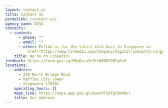 ```yaml
---
layout: contact_us
title: Contact Us
permalink: /contact-us/
agency_name: DISG
contacts:
  - content:
      - phone: ""
      - email: ""
      - other: Follow us for the latest tech buzz in Singapore <a
          href="https://www.linkedin.com/company/digital-industry-singapore/mycompany/"><u>here.</u></a>
    title: We're on LinkedIn!
feedback: https://form.gov.sg/65a0aca3e9fe66001267a0c6
locations:
  - address:
      - 250 North Bridge Road
      - Raffles City Tower
      - Singapore 179101
    operating_hours: []
    maps_link: https://maps.app.goo.gl/BuunPT58fgV5B4Au7
    title: Our Address
---
```

